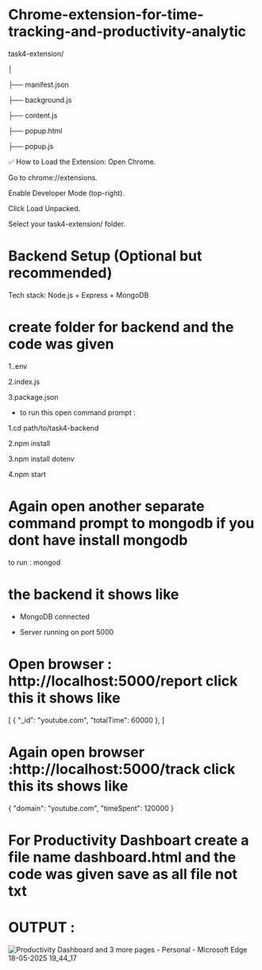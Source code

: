 # Chrome-extension-for-time-tracking-and-productivity-analytic

task4-extension/

│

├── manifest.json

├── background.js


├── content.js

├── popup.html

├── popup.js

✅ How to Load the Extension:
Open Chrome.

Go to chrome://extensions.

Enable Developer Mode (top-right).

Click Load Unpacked.

Select your task4-extension/ folder.

# Backend Setup (Optional but recommended)
Tech stack: Node.js + Express + MongoDB

# create folder for backend and the code was given 

1..env

2.index.js

3.package.json

* to run this open command prompt :

1.cd path/to/task4-backend

2.npm install

3.npm install dotenv

4.npm start

# Again open another separate command prompt to mongodb if you dont have install mongodb

to run : mongod

 # the  backend it shows like 

* MongoDB connected

* Server running on port 5000

# Open browser : http://localhost:5000/report click this it shows like 

[
  { "_id": "youtube.com", "totalTime": 60000 },
]

# Again open browser :http://localhost:5000/track click this its shows like 

 {
  "domain": "youtube.com",
  "timeSpent": 120000
}

# For Productivity Dashboart create a file name dashboard.html and the code was given save as all file not txt 

# OUTPUT : 

![Productivity Dashboard and 3 more pages - Personal - Microsoft​ Edge 18-05-2025 19_44_17](https://github.com/user-attachments/assets/2ee6c7c2-5b3d-41ca-8c21-c08366ca24c2)

